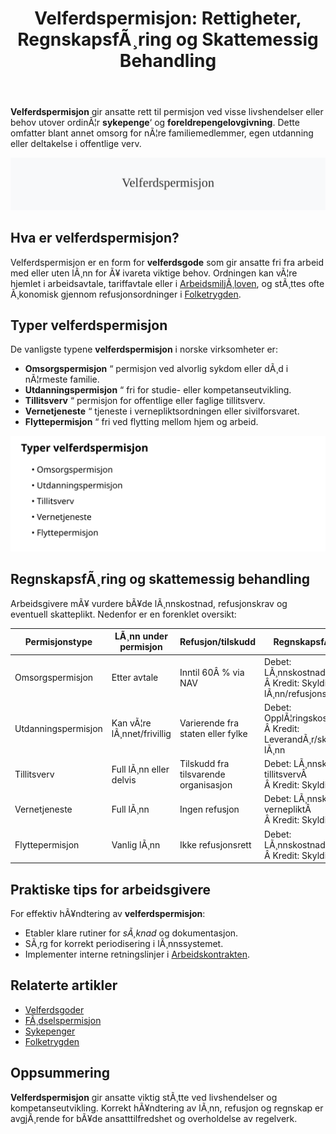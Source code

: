 ﻿---
title: "Velferdspermisjon: Rettigheter, RegnskapsfÃ¸ring og Skattemessig Behandling"
meta_title: "Velferdspermisjon: Rettigheter, RegnskapsfÃ¸ring og Skattemessig Behandling"
meta_description: '**Velferdspermisjon** gir ansatte rett til permisjon ved visse livshendelser eller behov utover ordinÃ¦r **sykepenge**‘ og **foreldrepengelovgivning**. Dette ...'
slug: velferdspermisjon
type: blog
layout: pages/single
---

**Velferdspermisjon** gir ansatte rett til permisjon ved visse livshendelser eller behov utover ordinÃ¦r **sykepenge**‘ og **foreldrepengelovgivning**. Dette omfatter blant annet omsorg for nÃ¦re familiemedlemmer, egen utdanning eller deltakelse i offentlige verv.

![Velferdspermisjon](velferdspermisjon-image.svg)

## Hva er velferdspermisjon?

Velferdspermisjon er en form for **velferdsgode** som gir ansatte fri fra arbeid med eller uten lÃ¸nn for Ã¥ ivareta viktige behov. Ordningen kan vÃ¦re hjemlet i arbeidsavtale, tariffavtale eller i [ArbeidsmiljÃ¸loven](/blogs/regnskap/hva-er-arbeidsforholdstype "Hva er Arbeidsforholdstype? Lover, Plikter og Rettigheter i Norsk Arbeidsliv"), og stÃ¸ttes ofte Ã¸konomisk gjennom refusjonsordninger i [Folketrygden](/blogs/regnskap/hva-er-folketrygden "Hva er Folketrygden? Struktur og Ytelser").

## Typer velferdspermisjon

De vanligste typene **velferdspermisjon** i norske virksomheter er:

* **Omsorgspermisjon** “ permisjon ved alvorlig sykdom eller dÃ¸d i nÃ¦rmeste familie.
* **Utdanningspermisjon** “ fri for studie- eller kompetanseutvikling.
* **Tillitsverv** “ permisjon for offentlige eller faglige tillitsverv.
* **Vernetjeneste** “ tjeneste i vernepliktsordningen eller sivilforsvaret.
* **Flyttepermisjon** “ fri ved flytting mellom hjem og arbeid.

![Typer velferdspermisjon](velferdspermisjon-typer.svg)

## RegnskapsfÃ¸ring og skattemessig behandling

Arbeidsgivere mÃ¥ vurdere bÃ¥de lÃ¸nnskostnad, refusjonskrav og eventuell skatteplikt. Nedenfor er en forenklet oversikt:

| **Permisjonstype**      | **LÃ¸nn under permisjon** | **Refusjon/tilskudd**           | **RegnskapsfÃ¸ring**                                 |
|-------------------------|--------------------------|---------------------------------|-----------------------------------------------------|
| Omsorgspermisjon        | Etter avtale             | Inntil 60Â % via NAV             | Debet: LÃ¸nnskostnadÂ <br>Â Kredit: Skyldig lÃ¸nn/refusjonsfordring |
| Utdanningspermisjon     | Kan vÃ¦re lÃ¸nnet/frivillig| Varierende fra staten eller fylke| Debet: OpplÃ¦ringskostnadÂ <br>Â Kredit: LeverandÃ¸r/skyldig lÃ¸nn |
| Tillitsverv             | Full lÃ¸nn eller delvis   | Tilskudd fra tilsvarende organisasjon | Debet: LÃ¸nnskostnad tillitsvervÂ <br>Â Kredit: Skyldig lÃ¸nn |
| Vernetjeneste           | Full lÃ¸nn                | Ingen refusjon                  | Debet: LÃ¸nnskostnad vernepliktÂ <br>Â Kredit: Skyldig lÃ¸nn |
| Flyttepermisjon         | Vanlig lÃ¸nn              | Ikke refusjonsrett             | Debet: LÃ¸nnskostnadÂ <br>Â Kredit: Skyldig lÃ¸nn |

## Praktiske tips for arbeidsgivere

For effektiv hÃ¥ndtering av **velferdspermisjon**:

* Etabler klare rutiner for _sÃ¸knad_ og dokumentasjon.
* SÃ¸rg for korrekt periodisering i lÃ¸nnssystemet.
* Implementer interne retningslinjer i [Arbeidskontrakten](/blogs/regnskap/arbeidskontrakten "Arbeidskontrakten “ Roller og Ansvar i Norsk Arbeidsliv og Regnskap").

## Relaterte artikler

* [Velferdsgoder](/blogs/regnskap/velferdsgoder "Velferdsgoder i Norsk Regnskap: Oversikt over Ansattfordeler og RegnskapsfÃ¸ring")
* [FÃ¸dselspermisjon](/blogs/regnskap/fodselspermisjon "FÃ¸dselspermisjon “ Guide til foreldrepenger og regnskapsfÃ¸ring i Norge")
* [Sykepenger](/blogs/regnskap/hva-er-sykepenger "Hva er Sykepenger? Arbeidsgiverperiode, NAV-refusjon og RegnskapsfÃ¸ring")
* [Folketrygden](/blogs/regnskap/hva-er-folketrygden "Hva er Folketrygden? Struktur og Ytelser")

## Oppsummering

**Velferdspermisjon** gir ansatte viktig stÃ¸tte ved livshendelser og kompetanseutvikling. Korrekt hÃ¥ndtering av lÃ¸nn, refusjon og regnskap er avgjÃ¸rende for bÃ¥de ansatttilfredshet og overholdelse av regelverk.


